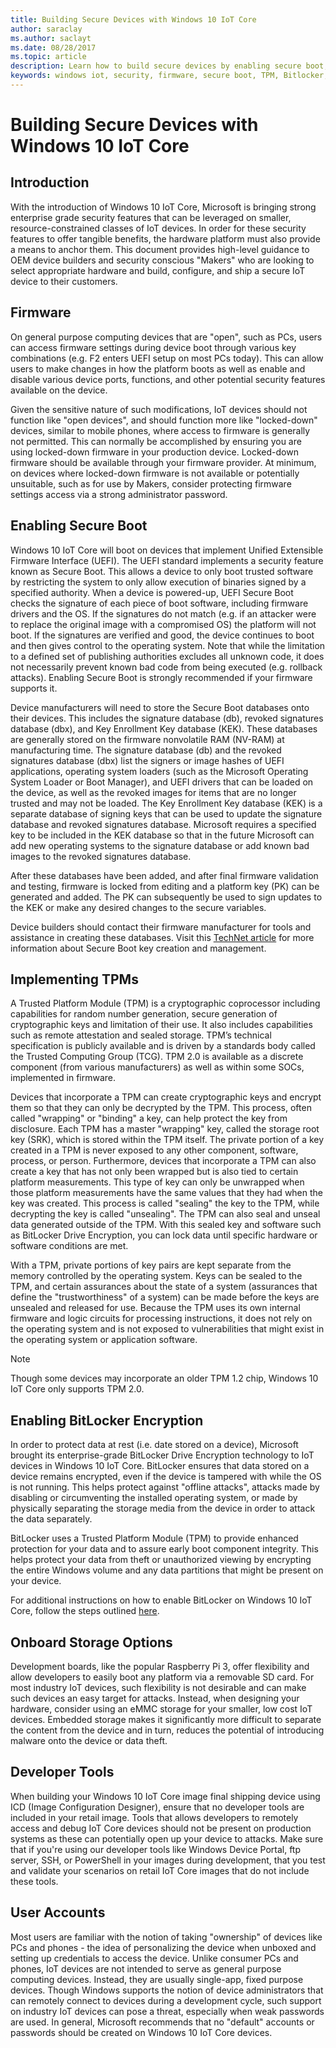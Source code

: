 ```yaml
---
title: Building Secure Devices with Windows 10 IoT Core
author: saraclay
ms.author: saclayt
ms.date: 08/28/2017
ms.topic: article
description: Learn how to build secure devices by enabling secure boot, implementing TPMs, and more.
keywords: windows iot, security, firmware, secure boot, TPM, Bitlocker, encryption
---
```


# Building Secure Devices with Windows 10 IoT Core

## Introduction  
With the introduction of Windows 10 IoT Core, Microsoft is bringing strong enterprise grade security features that can be leveraged on smaller, resource-constrained classes of IoT devices.  In order for these security features to offer tangible benefits, the hardware platform must also provide a means to anchor them. This document provides high-level guidance to OEM device builders and security conscious "Makers" who are looking to select appropriate hardware and build, configure, and ship a secure IoT device to their customers. 

## Firmware  
On general purpose computing devices that are "open", such as PCs, users can access firmware settings during device boot through various key combinations (e.g. F2 enters UEFI setup on most PCs today). This can allow users to make changes in how the platform boots as well as enable and disable various device ports, functions, and other potential security features available on the device.  

Given the sensitive nature of such modifications, IoT devices should not function like "open devices", and should function more like "locked-down" devices, similar to mobile phones, where access to firmware is generally not permitted.  This can normally be accomplished by ensuring you are using locked-down firmware in your production device. Locked-down firmware should be available through your firmware provider.  At minimum, on devices where locked-down firmware is not available or potentially unsuitable, such as for use by Makers, consider protecting firmware settings access via a strong administrator password.

## Enabling Secure Boot
Windows 10 IoT Core will boot on devices that implement Unified Extensible Firmware Interface (UEFI).  The UEFI standard implements a security feature known as Secure Boot. This allows a device to only boot trusted software by restricting the system to only allow execution of binaries signed by a specified authority.  When a device is powered-up, UEFI Secure Boot checks the signature of each piece of boot software, including firmware drivers and the OS.  If the signatures do not match (e.g. if an attacker were to replace the original image with a compromised OS) the platform will not boot. If the signatures are verified and good, the device continues to boot and then gives control to the operating system.  Note that while the limitation to a defined set of publishing authorities excludes all unknown code, it does not necessarily prevent known bad code from being executed (e.g. rollback attacks).  Enabling Secure Boot is strongly recommended if your firmware supports it. 

Device manufacturers will need to store the Secure Boot databases onto their devices.  This includes the signature database (db), revoked signatures database (dbx), and Key Enrollment Key database (KEK).  These databases are generally stored on the firmware nonvolatile RAM (NV-RAM) at manufacturing time. The signature database (db) and the revoked signatures database (dbx) list the signers or image hashes of UEFI applications, operating system loaders (such as the Microsoft Operating System Loader or Boot Manager), and UEFI drivers that can be loaded on the device, as well as the revoked images for items that are no longer trusted and may not be loaded. The Key Enrollment Key database (KEK) is a separate database of signing keys that can be used to update the signature database and revoked signatures database. Microsoft requires a specified key to be included in the KEK database so that in the future Microsoft can add new operating systems to the signature database or add known bad images to the revoked signatures database.

After these databases have been added, and after final firmware validation and testing, firmware is locked from editing and a platform key (PK) can be generated and added. The PK can subsequently be used to sign updates to the KEK or make any desired changes to the secure variables. 

Device builders should contact their firmware manufacturer for tools and assistance in creating these databases. Visit this [TechNet article](https://technet.microsoft.com/library/dn747883.aspx) for more information about Secure Boot key creation and management.

## Implementing TPMs  
A Trusted Platform Module (TPM) is a cryptographic coprocessor including capabilities for random number generation, secure generation of cryptographic keys and limitation of their use. It also includes capabilities such as remote attestation and sealed storage. TPM’s technical specification is publicly available and is driven by a standards body called the Trusted Computing Group (TCG).  TPM 2.0 is available as a discrete component (from various manufacturers) as well as within some SOCs, implemented in firmware.

Devices that incorporate a TPM can create cryptographic keys and encrypt them so that they can only be decrypted by the TPM. This process, often called "wrapping" or "binding" a key, can help protect the key from disclosure. Each TPM has a master "wrapping" key, called the storage root key (SRK), which is stored within the TPM itself. The private portion of a key created in a TPM is never exposed to any other component, software, process, or person. Furthermore, devices that incorporate a TPM can also create a key that has not only been wrapped but is also tied to certain platform measurements. This type of key can only be unwrapped when those platform measurements have the same values that they had when the key was created. This process is called "sealing" the key to the TPM, while decrypting the key is called "unsealing". The TPM can also seal and unseal data generated outside of the TPM. With this sealed key and software such as BitLocker Drive Encryption, you can lock data until specific hardware or software conditions are met. 

With a TPM, private portions of key pairs are kept separate from the memory controlled by the operating system. Keys can be sealed to the TPM, and certain assurances about the state of a system (assurances that define the "trustworthiness" of a system) can be made before the keys are unsealed and released for use. Because the TPM uses its own internal firmware and logic circuits for processing instructions, it does not rely on the operating system and is not exposed to vulnerabilities that might exist in the operating system or application software.

> [!NOTE] 
> Though some devices may incorporate an older TPM 1.2 chip, Windows 10 IoT Core only supports TPM 2.0.

## Enabling BitLocker Encryption  
In order to protect data at rest (i.e. date stored on a device), Microsoft brought its enterprise-grade BitLocker Drive Encryption technology to IoT devices in Windows 10 IoT Core.  BitLocker ensures that data stored on a device remains encrypted, even if the device is tampered with while the OS is not running.  This helps protect against "offline attacks", attacks made by disabling or circumventing the installed operating system, or made by physically separating the storage media from the device in order to attack the data separately. 

BitLocker uses a Trusted Platform Module (TPM) to provide enhanced protection for your data and to assure early boot component integrity. This helps protect your data from theft or unauthorized viewing by encrypting the entire Windows volume and any data partitions that might be present on your device.

For additional instructions on how to enable BitLocker on Windows 10 IoT Core, follow the steps outlined [here](../../secure-your-device/SecureBootAndBitLocker.md).

## Onboard Storage Options
Development boards, like the popular Raspberry Pi 3, offer flexibility and allow developers to easily boot any platform via a removable SD card.  For most industry IoT devices, such flexibility is not desirable and can make such devices an easy target for attacks. Instead, when designing your hardware, consider using an eMMC storage for your smaller, low cost IoT devices.  Embedded storage makes it significantly more difficult to separate the content from the device and in turn, reduces the potential of introducing malware onto the device or data theft. 

## Developer Tools  
When building your Windows 10 IoT Core image final shipping device using ICD (Image Configuration Designer), ensure that no developer tools are included in your retail image.  Tools that allows developers to remotely access and debug IoT Core devices should not be present on production systems as these can potentially open up your device to attacks.  Make sure that if you're using our developer tools like Windows Device Portal, ftp server, SSH, or PowerShell in your images during development, that you test and validate your scenarios on retail IoT Core images that do not include these tools.

## User Accounts  
Most users are familiar with the notion of taking "ownership" of devices like PCs and phones - the idea of personalizing the device when unboxed and setting up credentials to access the device. Unlike consumer PCs and phones, IoT devices are not intended to serve as general purpose computing devices. Instead, they are usually single-app, fixed purpose devices. Though Windows supports the notion of device administrators that can remotely connect to devices during a development cycle, such support on industry IoT devices can pose a threat, especially when weak passwords are used.  In general, Microsoft recommends that no "default" accounts or passwords should be created on Windows 10 IoT Core devices.

